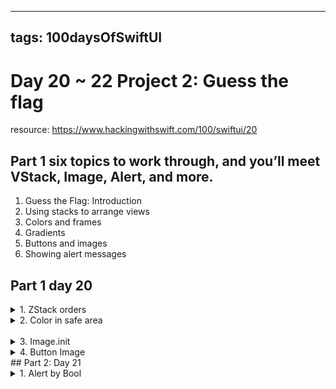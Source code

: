 
---
tags: 100daysOfSwiftUI
---
# Day 20 ~ 22 Project 2: Guess the flag
resource: https://www.hackingwithswift.com/100/swiftui/20

## Part 1 six topics to work through, and you’ll meet VStack, Image, Alert, and more.

1. Guess the Flag: Introduction
1. Using stacks to arrange views
1. Colors and frames
1. Gradients
1. Buttons and images	
1. Showing alert messages


## Part 1 day 20
<details><summary>1. ZStack orders</summary>
<p>

ZStack doesn’t have the concept of spacing because the views overlap, but it does have alignment. So, if you have one large thing and one small thing inside your ZStack, you can make both views align to the top like this: ZStack(alignment: .top) {.

ZStack draws its contents from top to bottom, back to front. This means if you have an image then some text ZStack will draw them in that order, placing the text on top of the image.

</p>
</details>

<details><summary>2. Color in safe area</summary>
<p>

It is critically important that no important content be placed outside the safe area, because it might be hard if not impossible for the user to see. Some views, such as List, allow content to scroll outside the safe area but then add extra insets so the user can scroll things into view.

If your content is just decorative – like our background color here – then extending it outside the safe area is OK.

</p>
</details>
 
 <details><summary>3. Image.init</summary>
 <p>
 
`Image("pencil")` will load an image called “Pencil” that you have added to your project.
`Image(decorative: "pencil")` will load the same image, but won’t read it out for users who have enabled the screen reader. This is useful for images that don’t convey additional important information.
`Image(systemName: "pencil")` will load the pencil icon that is built into iOS. This uses Apple’s SF Symbols icon collection, and you can search for icons you like – download Apple’s free SF Symbols app from the web to see the full set.
 
 </p>
 </details>

<details><summary>4. Button Image</summary>
<p>

Tip: If you find that your images have become filled in with a color, for example showing as solid blue rather than your actual picture, this is probably SwiftUI coloring them to show that they are tappable. To fix the problem, use the renderingMode(.original) modifier to force SwiftUI to show the original image rather than the recolored version.

</p>
</details>
## Part 2: Day 21

<details><summary>1. Alert by Bool</summary>
<p>

We show `alerts` by making their isPresented condition true.
```swift
$showingScore = true // trigger show alert 

.alert(isPresented: $showingScore) {
    Alert(title: Text(scoreTitle),
          message: Text("Your score is \(score)"),
          dismissButton: .cancel())
}
```

</p>
</details>


